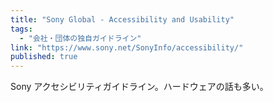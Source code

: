 ```yaml
---
title: "Sony Global - Accessibility and Usability"
tags:
  - "会社・団体の独自ガイドライン"
link: "https://www.sony.net/SonyInfo/accessibility/"
published: true
---
```


Sony アクセシビリティガイドライン。ハードウェアの話も多い。
